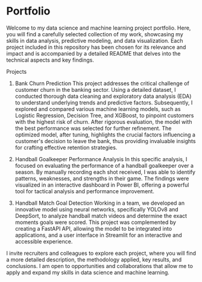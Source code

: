 # Portfolio
Welcome to my data science and machine learning project portfolio. Here, you will find a carefully selected collection of my work, showcasing my skills in data analysis, predictive modeling, and data visualization. Each project included in this repository has been chosen for its relevance and impact and is accompanied by a detailed README that delves into the technical aspects and key findings.

Projects

1. Bank Churn Prediction
This project addresses the critical challenge of customer churn in the banking sector. Using a detailed dataset, I conducted thorough data cleaning and exploratory data analysis (EDA) to understand underlying trends and predictive factors. Subsequently, I explored and compared various machine learning models, such as Logistic Regression, Decision Tree, and XGBoost, to pinpoint customers with the highest risk of churn. After rigorous evaluation, the model with the best performance was selected for further refinement. The optimized model, after tuning, highlights the crucial factors influencing a customer's decision to leave the bank, thus providing invaluable insights for crafting effective retention strategies.

3. Handball Goalkeeper Performance Analysis
In this specific analysis, I focused on evaluating the performance of a handball goalkeeper over a season. By manually recording each shot received, I was able to identify patterns, weaknesses, and strengths in their game. The findings were visualized in an interactive dashboard in Power BI, offering a powerful tool for tactical analysis and performance improvement.

4. Handball Match Goal Detection
Working in a team, we developed an innovative model using neural networks, specifically YOLOv8 and DeepSort, to analyze handball match videos and determine the exact moments goals were scored. This project was complemented by creating a FastAPI API, allowing the model to be integrated into applications, and a user interface in Streamlit for an interactive and accessible experience.


I invite recruiters and colleagues to explore each project, where you will find a more detailed description, the methodology applied, key results, and conclusions. I am open to opportunities and collaborations that allow me to apply and expand my skills in data science and machine learning.
